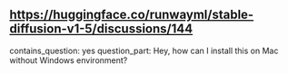 ## https://huggingface.co/runwayml/stable-diffusion-v1-5/discussions/144

contains_question: yes
question_part: Hey, how can I install this on Mac without Windows environment?